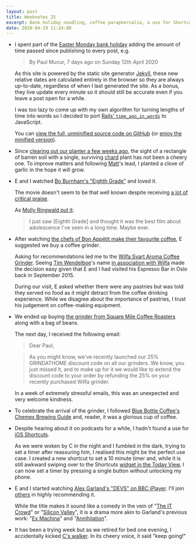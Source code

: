 ```yaml
---
layout: post
title: Weeknotes 25
excerpt: Bank holiday noodling, coffee paraphernalia, a use for Shortcuts and life advice from a Learn with Me Zebra walker.
date: 2020-04-19 11:24:00
---
```

*   I spent part of the [Easter Monday bank holiday](https://www.gov.uk/bank-holidays) adding the amount of time passed since publishing to every post, e.g.

    > By Paul Mucur, 7 days ago on Sunday 12th April 2020

    As this site is powered by the static site generator [Jekyll](https://jekyllrb.com), these new relative dates are calculated entirely in the browser so they are always up-to-date, regardless of when I last generated the site. As a bonus, they live update every minute so it should still be accurate even if you leave a post open for a while.

    I was too lazy to come up with my own algorithm for turning lengths of time into words so I decided to port [Rails' `time_ago_in_words`](https://api.rubyonrails.org/classes/ActionView/Helpers/DateHelper.html#method-i-time_ago_in_words) to JavaScript.

    You can [view the full, unminified source code on GitHub](https://github.com/mudge/mudge.github.com/blob/47092082ed7ef6c133f5c35070e4f96c3f523b74/j/1.js) (or [enjoy the minified version](https://github.com/mudge/mudge.github.com/blob/47092082ed7ef6c133f5c35070e4f96c3f523b74/j/1.m.js)).

*   Since [clearing out our planter a few weeks ago](/2020/03/22/weeknotes-21/), the sight of a rectangle of barren soil with a single, surviving [chard](https://en.wikipedia.org/wiki/Chard) plant has not been a cheery one. To improve matters and following [Matt](https://twitter.com/matt_macleod)'s lead, I planted a clove of garlic in the hope it will grow.

*   E and I watched [Bo Burnham's "Eighth Grade"](https://www.imdb.com/title/tt7014006/) and loved it.

    The movie doesn't seem to be that well known despite receiving [a lot of critical praise](https://en.wikipedia.org/wiki/Eighth_Grade_(film)#Critical_response).

    As [Molly Ringwald put it](https://twitter.com/MollyRingwald/status/1022250943298121728):

    > I just saw [Eighth Grade] and thought it was the best film about adolescence I've seen in a long time. Maybe ever.

*   After watching [the chefs of Bon Appétit make their favourite coffee](https://youtu.be/yssNu8Eynb8), E suggested we buy a coffee grinder.

    Asking for recommendations led me to the [Wilfa Svart Aroma Coffee Grinder](https://www.wilfa.co.uk/product/kitchen/black-aroma/). Seeing [Tim Wendelboe](http://www.timwendelboe.no)'s name [in association with Wilfa](http://nordiccoffeeculture.com/a-tim-wendelboe-review-of-the-wilfa-svart-presisjon/) made the decision easy given that E and I had visited his Espresso Bar in Oslo back in September 2015.

    During our visit, E asked whether there were any pastries but was told they served no food as it might detract from the coffee drinking experience. While we disagree about the importance of pastries, I trust his judgement on coffee-making equipment.

*   We ended up buying [the grinder from Square Mile Coffee Roasters](https://shop.squaremilecoffee.com/products/wilfa-grinder) along with a bag of beans.

    The next day, I received the following email:

    > Dear Paul,

    > As you might know, we've recently launched our 25% GRINDATHOME discount code on all our grinders. We know, you just missed it, and to make up for it we would like to extend the discount code to your order by refunding the 25% on your recently purchased Wilfa grinder.

    In a week of extremely stressful emails, this was an unexpected and very welcome kindness.

*   To celebrate the arrival of the grinder, I followed [Blue Bottle Coffee's Chemex Brewing Guide](https://bluebottlecoffee.com/preparation-guides/chemex) and, reader, it was a glorious cup of coffee.

*   Despite hearing about it on podcasts for a while, I hadn't found a use for [iOS Shortcuts](https://support.apple.com/en-gb/HT208309).

    As we were woken by C in the night and I fumbled in the dark, trying to set a timer after reassuring him, I realised this might be the perfect use case. I created a new shortcut to set a 10 minute timer and, while it is still awkward swiping over to the Shortcuts [widget in the Today View](https://support.apple.com/en-gb/HT207122), I can now set a timer by pressing a single button without unlocking my phone.

*   E and I started watching [Alex Garland's "DEVS" on BBC iPlayer](https://www.bbc.co.uk/programmes/p087gj19). I'll join [others](https://twitter.com/waxy/status/1250911854123200517) in highly recommending it.

    While the title makes it sound like a comedy in the vein of "[The IT Crowd](https://www.channel4.com/programmes/the-it-crowd)" or "[Silicon Valley](https://www.hbo.com/silicon-valley)", it is a drama more akin to Garland's previous work: "[Ex Machina](https://www.imdb.com/title/tt0470752)" and "[Annihilation](https://www.imdb.com/title/tt2798920)".

*   It has been a trying week but as we retired for bed one evening, I accidentally kicked [C's walker](https://www.fisher-price.com/en-gb/product/learn-with-me-zebra-walker-dlf00). In its cheery voice, it said "keep going!"
